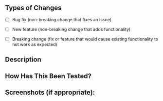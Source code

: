 <!--
Welcome and thanks!
We are glad to see that your contribution to GeoGuess.
Please note we have a [code of conduct](https://github.com/GeoGuess/Geoguess/blob/master/CODE_OF_CONDUCT.md), please follow it in all your interactions with the project.
-->


## Types of Changes
<!--- What types of changes does your code introduce? Put an `x` in all the boxes that apply: -->
- [ ] Bug fix (non-breaking change that fixes an issue)
- [ ] New feature (non-breaking change that adds functionality)
- [ ] Breaking change (fix or feature that would cause existing functionality to not work as expected)


## Description
<!--- Describe your changes in detail  -->
<!--- Add 'Close #<issue>', if it's link to issue -->


## How Has This Been Tested?
<!--- Please describe in detail how you tested your changes. -->
<!--- Include details of your testing environment, the tests you ran to -->
<!--- see how your change affects other areas of the code, etc. -->

## Screenshots (if appropriate):


